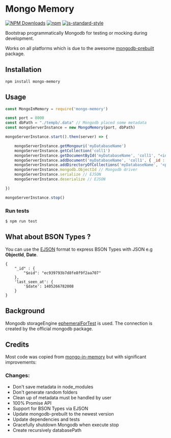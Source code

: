 # Mongo Memory

[![NPM Downloads](https://img.shields.io/npm/dt/mongo-memory.svg?style=flat)](https://www.npmjs.com/package/mongo-memory)
[![npm](https://img.shields.io/npm/v/mongo-memory.svg?maxAge=3600)](https://www.npmjs.com/package/mongo-memory)
[![js-standard-style](https://img.shields.io/badge/code%20style-standard-brightgreen.svg)](http://standardjs.com)

Bootstrap programmatically Mongodb for testing or mocking during development.

Works on all platforms which is due to the awesome [mongodb-prebuilt](https://www.npmjs.com/package/mongodb-prebuilt) package.

## Installation
````
npm install mongo-memory
````

## Usage

````javascript
const MongoInMemory = require('mongo-memory')

const port = 8000
const dbPath = "./tempb/.data" // Mongodb placed some metadata
const mongoServerInstance = new MongoMemory(port, dbPath)

mongoServerInstance.start().then(server) => {

    mongoServerInstance.getMongouri('myDatabaseName')
    mongoServerInstance.getCollection('coll1')
    mongoServerInstance.getDocumentById('myDatabaseName', 'coll1', "<id>")
    mongoServerInstance.addDocument('myDatabaseName', 'coll1', { _id : "foo" })
    mongoServerInstance.addDirectoryOfCollections('myDatabaseName', '<path>')
    mongoServerInstance.mongodb.ObjectId // Mongodb driver
    mongoServerInstance.serialize // EJSON
    mongoServerInstance.deserialize // EJSON

})

mongoServerInstance.stop()
````

### Run tests

```
$ npm run test
```

## What about BSON Types ?

You can use the [EJSON](https://github.com/mongodb-js/extended-json) format to express BSON Types with JSON e.g **ObjectId**, **Date**.

```
{
    "_id" : {
        "$oid": "ec939793b7d8fe8f9f2aa707"
    },
    'last_seen_at': {
        '$date': 1405266782008
    }
}
```

## Background 

Mongodb storageEngine [ephemeralForTest](https://docs.mongodb.com/v3.4/release-notes/3.2/#ephemeralfortest-storage-engine) is used.
The connection is created by the official mongodb package.

## Credits

Most code was copied from [mongo-in-memory](https://github.com/giorgio-zamparelli/mongo-in-memory) but with significant improvements:

### Changes:

- Don't save metadata in node_modules
- Don't generate random folders
- Clean up of metadata must be handled by user
- 100% Promise API
- Support for BSON Types via EJSON
- Update mongodb-prebuilt to the newest version
- Update dependencies and tests
- Gracefully shutdown Mongodb when execute stop
- Create recursively databasePath
